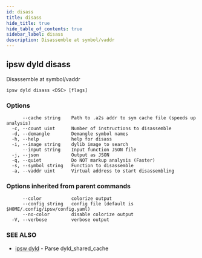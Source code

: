 ```yaml
---
id: disass
title: disass
hide_title: true
hide_table_of_contents: true
sidebar_label: disass
description: Disassemble at symbol/vaddr
---
```

## ipsw dyld disass

Disassemble at symbol/vaddr

```
ipsw dyld disass <DSC> [flags]
```

### Options

```
      --cache string    Path to .a2s addr to sym cache file (speeds up analysis)
  -c, --count uint      Number of instructions to disassemble
  -d, --demangle        Demangle symbol names
  -h, --help            help for disass
  -i, --image string    dylib image to search
      --input string    Input function JSON file
  -j, --json            Output as JSON
  -q, --quiet           Do NOT markup analysis (Faster)
  -s, --symbol string   Function to disassemble
  -a, --vaddr uint      Virtual address to start disassembling
```

### Options inherited from parent commands

```
      --color           colorize output
      --config string   config file (default is $HOME/.config/ipsw/config.yaml)
      --no-color        disable colorize output
  -V, --verbose         verbose output
```

### SEE ALSO

* [ipsw dyld](/docs/cli/ipsw/dyld)	 - Parse dyld_shared_cache

